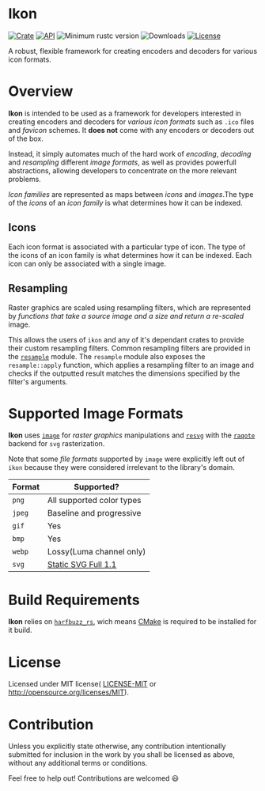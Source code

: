 # Ikon

[![Crate](https://img.shields.io/crates/v/ikon)](https://crates.io/crates/ikon)
[![API](https://docs.rs/ikon/badge.svg)](https://docs.rs/ikon)
![Minimum rustc version](https://img.shields.io/badge/rustc-1.37+-lightgray.svg)
![Downloads](https://img.shields.io/crates/d/ikon)
[![License](https://img.shields.io/crates/l/ikon)](https://github.com/GarkGarcia/ikon/blob/master/LICENSE)

A robust, flexible framework for creating encoders and decoders for various 
icon formats.

# Overview

**Ikon** is intended to be used as a framework for developers interested 
in creating encoders and decoders for _various icon formats_ such as `.ico` 
files and _favicon_ schemes. It **does not** come with any encoders or 
decoders out of the box.

Instead, it simply automates much of the hard work of _encoding_, 
_decoding_ and _resampling_ different _image formats_, as well as provides 
powerfull abstractions, allowing developers to concentrate on the more
relevant problems.

_Icon families_ are represented as maps between _icons_ and _images_.The 
type of the _icons_ of an _icon family_ is what determines how it can be 
indexed. 

## Icons

Each icon format is associated with a particular type of icon. The type 
of the icons of an icon family is what determines how it can be indexed. 
Each icon can only be associated with a single image.

## Resampling

Raster graphics are scaled using resampling filters, which are represented 
by _functions that take a source image and a size and return a re-scaled_ 
image.

This allows the users of `ikon` and any of it's dependant crates to provide 
their custom resampling filters. Common resampling filters are provided in 
the
[`resample`](https://docs.rs/ikon/0.1.0-beta.15/ikon/resample/index.html) 
module. The `resample` module also exposes the `resample::apply` function, 
which applies a resampling filter to an image and checks if the outputted 
result matches the dimensions specified by the filter's arguments.

# Supported Image Formats

**Ikon** uses [`image`](https://crates.io/crates/image) for _raster graphics_ 
manipulations and [`resvg`](https://crates.io/crates/resvg) with the 
[`raqote`](https://crates.io/crates/raqote) backend for `svg` rasterization.

Note that some _file formats_ supported by `image` were explicitly left out of 
`ikon` because they were considered irrelevant to the library's domain.

| Format | Supported?                                                             | 
|--------|------------------------------------------------------------------------| 
| `png`  | All supported color types                                              | 
| `jpeg` | Baseline and progressive                                               | 
| `gif`  | Yes                                                                    | 
| `bmp`  | Yes                                                                    | 
| `webp` | Lossy(Luma channel only)                                               | 
| `svg`  | [Static SVG Full 1.1](https://github.com/RazrFalcon/resvg#svg-support) |

# Build Requirements

**Ikon** relies on [`harfbuzz_rs`](https://crates.io/crates/harfbuzz_rs), wich 
means [CMake](https://cmake.org/) is required to be installed for it build.

# License

Licensed under MIT license(
[LICENSE-MIT](https://github.com/GarkGarcia/ikon/blob/master/LICENSE) or 
http://opensource.org/licenses/MIT).

# Contribution

Unless you explicitly state otherwise, any contribution intentionally 
submitted for inclusion in the work by you shall be licensed as above, without 
any additional terms or conditions.

Feel free to help out! Contributions are welcomed 😃
